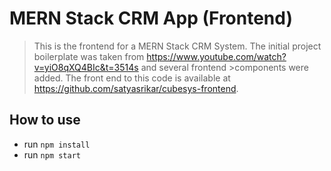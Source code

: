 # MERN Stack CRM App (Frontend)
>This is the frontend for a MERN Stack CRM System. The initial project boilerplate was taken from https://www.youtube.com/watch?v=yiO8qXQ4BIc&t=3514s and several frontend >components were added. The front end to this code is available at https://github.com/satyasrikar/cubesys-frontend.

## How to use

- run `npm install`
- run `npm start`


